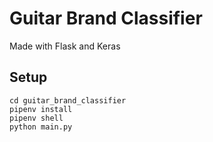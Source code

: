 # Guitar Brand Classifier

Made with Flask and Keras

## Setup
```
cd guitar_brand_classifier
pipenv install
pipenv shell
python main.py
```
